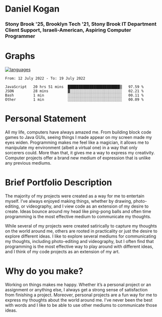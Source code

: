 # Daniel Kogan

### Stony Brook '25, Brooklyn Tech '21, Stony Brook IT Department Client Support, Israeli-American, Aspiring Computer Programmer


# Graphs

<div style="width: 100%">

[![languages](https://github-readme-stats.vercel.app/api/top-langs/?username=daminals&langs_count=8&hide=html&layout=compact)](https://github-readme-stats.vercel.app/api/top-langs/?username=daminals&langs_count=8&hide=html&layout=compact)
</div>

<!--START_SECTION:waka-->

```text
From: 12 July 2022 - To: 19 July 2022

JavaScript   20 hrs 51 mins  ████████████████████████▒   97.59 %
JSON         28 mins         ▓░░░░░░░░░░░░░░░░░░░░░░░░   02.21 %
Bash         1 min           ░░░░░░░░░░░░░░░░░░░░░░░░░   00.11 %
Other        1 min           ░░░░░░░░░░░░░░░░░░░░░░░░░   00.09 %
```

<!--END_SECTION:waka-->

# Personal Statement

All my life, computers have always amazed me. From building block code games to Java GUIs, seeing things I made appear on my screen made my eyes widen. Programming makes me feel like a magician, it allows me to manipulate my environment (albeit a virtual one) in a way that only sorcerers could. More than that, it gives me a way to express my creativity. Computer projects offer a brand new medium of expression that is unlike any previous mediums. 

# Brief Portfolio Description

The majority of my projects were created as a way for me to entertain myself. I’ve always enjoyed making things, whether by drawing, photo-editing, or videography, and I view code as an extension of my desire to create. Ideas bounce around my head like ping-pong balls and often time programming is the most effective medium to communicate my thoughts. 

While several of my projects were created satirically to capture my thoughts on the world around me, others are rooted in practicality or just the desire to explore different ideas. I like to explore several mediums for communicating my thoughts, including photo-editing and videography, but I often find that programming is the most effective way to play around with different ideas, and I think of my code projects as an extension of my art.

# Why do you make?

Working on things makes me happy. Whether it’s a personal project or an assignment or anything else, I always get a strong sense of satisfaction from finishing a project. Moreover, personal projects are a fun way for me to express my thoughts about the world around me. I’ve never been the best with words and I like to be able to use other mediums to communicate those ideas. 
